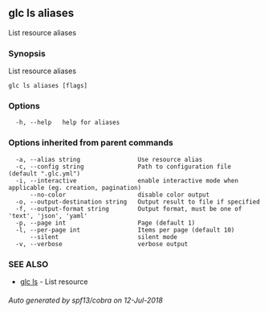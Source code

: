 ## glc ls aliases

List resource aliases

### Synopsis

List resource aliases

```
glc ls aliases [flags]
```

### Options

```
  -h, --help   help for aliases
```

### Options inherited from parent commands

```
  -a, --alias string                Use resource alias
  -c, --config string               Path to configuration file (default ".glc.yml")
  -i, --interactive                 enable interactive mode when applicable (eg. creation, pagination)
      --no-color                    disable color output
  -o, --output-destination string   Output result to file if specified
  -f, --output-format string        Output format, must be one of 'text', 'json', 'yaml'
  -p, --page int                    Page (default 1)
  -l, --per-page int                Items per page (default 10)
      --silent                      silent mode
  -v, --verbose                     verbose output
```

### SEE ALSO

* [glc ls](glc_ls.md)	 - List resource

###### Auto generated by spf13/cobra on 12-Jul-2018
